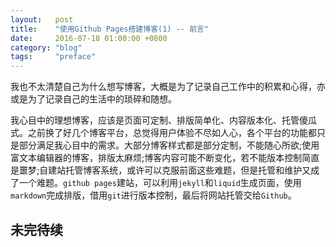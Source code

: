 ```yaml
---
layout:   post
title:    "使用Github Pages搭建博客(1) -- 前言"
date:     2016-07-18 01:00:00 +0800
category: "blog"
tags:     "preface"
---
```


我也不太清楚自己为什么想写博客，大概是为了记录自己工作中的积累和心得，亦或是为了记录自己的生活中的琐碎和随想。

我心目中的理想博客，应该是页面可定制、排版简单化、内容版本化、托管傻瓜式。之前换了好几个博客平台，总觉得用户体验不尽如人心，各个平台的功能都只是部分满足我心目中的需求。大部分博客样式都是部分定制，不能随心所欲;使用富文本编辑器的博客，排版太麻烦;博客内容可能不断变化，若不能版本控制简直是噩梦;自建站托管博客系统，或许可以克服前面这些难题，但是托管和维护又成了一个难题。`github pages`建站，可以利用`jekyll`和`liquid`生成页面，使用`markdown`完成排版，借用`git`进行版本控制，最后将网站托管交给`Github`。

## 未完待续
